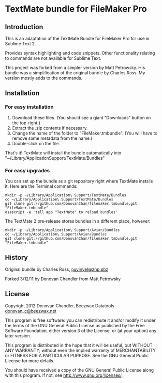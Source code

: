 # TextMate bundle for FileMaker Pro

## Introduction

This is an adaptation of the TextMate Bundle for FileMaker Pro for use in Sublime Text 2.

Provides syntax highlighting and code snippets. Other functionality relating to commands are not available for Sublime Text.

This project was forked from a simpler version by Matt Petrowsky.  His bundle was a simplification of the original bundle by Charles Ross. My version mostly adds to the commands.

## Installation

### For easy installation

1. Download these files. (You should see a giant "Downloads" button on the top-right.)
1. Extract the .zip contents if necessary.
1. Change the name of the folder to "FileMaker.tmbundle". (You will have to remove some metadata from the name.)
1. Double-click on the file.

That's it! TextMate will install the bundle automatically into "~/Library/ApplicationSupport/TextMate/Bundles"

### For easy upgrades

You can set up the bundle as a git repository right where TextMate installs it. Here are the Terminal commands:

	mkdir -p ~/Library/Application\ Support/TextMate/Bundles
	cd ~/Library/Application\ Support/TextMate/Bundles
	git clone git://github.com/DonovanChan/filemaker.tmbundle.git "FileMaker.tmbundle"
	osascript -e 'tell app "TextMate" to reload bundles'

The TextMate 2 pre-release stores bundles in a different place, however:

	mkdir -p ~/Library/Application\ Support/Avian/Bundles
	cd ~/Library/Application\ Support/Avian/Bundles
	git clone git://github.com/DonovanChan/filemaker.tmbundle.git "FileMaker.tmbundle"

## History

Original bundle by Charles Ross, puvinyel@znp.pbz

Forked 3/12/11 by Donovan Chandler from Matt Petrowsky

## License

Copyright 2012  Donovan Chandler, Beezwax Datatools
donovan_c@beezwax.net

This program is free software: you can redistribute it and/or modify
it under the terms of the GNU General Public License as published by
the Free Software Foundation, either version 3 of the License, or
(at your option) any later version.

This program is distributed in the hope that it will be useful,
but WITHOUT ANY WARRANTY; without even the implied warranty of
MERCHANTABILITY or FITNESS FOR A PARTICULAR PURPOSE.  See the
GNU General Public License for more details.

You should have received a copy of the GNU General Public License
along with this program.  If not, see <http://www.gnu.org/licenses/>.
